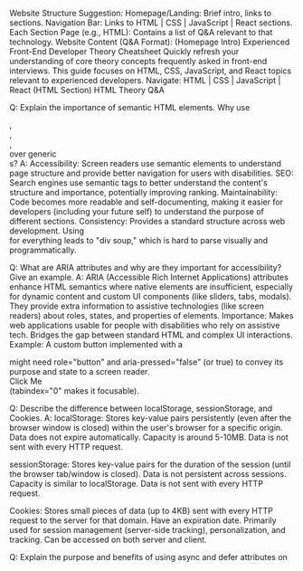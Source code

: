 Website Structure Suggestion:
Homepage/Landing: Brief intro, links to sections.
Navigation Bar: Links to HTML | CSS | JavaScript | React sections.
Each Section Page (e.g., HTML): Contains a list of Q&A relevant to that technology.
Website Content (Q&A Format):
(Homepage Intro)
Experienced Front-End Developer Theory Cheatsheet
Quickly refresh your understanding of core theory concepts frequently asked in front-end interviews. This guide focuses on HTML, CSS, JavaScript, and React topics relevant to experienced developers.
Navigate: HTML | CSS | JavaScript | React
(HTML Section) <a name="html"></a>
HTML Theory Q&A

Q: Explain the importance of semantic HTML elements. Why use <article>, <aside>, <nav>, <main> over generic <div>s?
A:
Accessibility: Screen readers use semantic elements to understand page structure and provide better navigation for users with disabilities.
SEO: Search engines use semantic tags to better understand the content's structure and importance, potentially improving ranking.
Maintainability: Code becomes more readable and self-documenting, making it easier for developers (including your future self) to understand the purpose of different sections.
Consistency: Provides a standard structure across web development. Using <div> for everything leads to "div soup," which is hard to parse visually and programmatically.

Q: What are ARIA attributes and why are they important for accessibility? Give an example.
A: ARIA (Accessible Rich Internet Applications) attributes enhance HTML semantics where native elements are insufficient, especially for dynamic content and custom UI components (like sliders, tabs, modals). They provide extra information to assistive technologies (like screen readers) about roles, states, and properties of elements.
Importance: Makes web applications usable for people with disabilities who rely on assistive tech. Bridges the gap between standard HTML and complex UI interactions.
Example: A custom button implemented with a <div> might need role="button" and aria-pressed="false" (or true) to convey its purpose and state to a screen reader. <div role="button" aria-pressed="false" tabindex="0">Click Me</div> (tabindex="0" makes it focusable).

Q: Describe the difference between localStorage, sessionStorage, and Cookies.
A:
localStorage: Stores key-value pairs persistently (even after the browser window is closed) within the user's browser for a specific origin. Data does not expire automatically. Capacity is around 5-10MB. Data is not sent with every HTTP request.

sessionStorage: Stores key-value pairs for the duration of the session (until the browser tab/window is closed). Data is not persistent across sessions. Capacity is similar to localStorage. Data is not sent with every HTTP request.

Cookies: Stores small pieces of data (up to 4KB) sent with every HTTP request to the server for that domain. Have an expiration date. Primarily used for session management (server-side tracking), personalization, and tracking. Can be accessed on both server and client.

Q: Explain the purpose and benefits of using async and defer attributes on <script> tags.
A: Both attributes allow the HTML parser to continue parsing the page while the script is being downloaded, improving page load performance compared to a blocking script tag.

async: Downloads the script asynchronously and executes it as soon as it's downloaded, potentially interrupting HTML parsing. The order of execution for multiple async scripts is not guaranteed (depends on download completion). Use for independent scripts (e.g., analytics).

defer: Downloads the script asynchronously but defers execution until after the HTML parsing is complete, just before the DOMContentLoaded event. Scripts with defer execute in the order they appear in the HTML. Use for scripts that need the full DOM or depend on execution order.

Q: What are Web Components (Custom Elements, Shadow DOM, HTML Templates)?
A: A suite of technologies allowing you to create reusable, encapsulated custom HTML elements with their own functionality and styling.

Custom Elements: APIs to define your own HTML tags (e.g., <my-custom-widget>).

Shadow DOM: Provides encapsulation for the element's structure and styles, preventing conflicts with the main document's CSS and JS. Styles inside don't leak out, and global styles don't leak in (mostly).

HTML Templates (<template>): Holds HTML markup that isn't rendered immediately but can be cloned and used later by JavaScript, often used as the basis for custom elements or dynamic content.
(CSS Section) <a name="css"></a>
CSS Theory Q&A

Q: Explain CSS Specificity. How is it calculated? How can you manage it effectively?
A: Specificity is the algorithm browsers use to determine which CSS rule applies if multiple rules target the same element. It's calculated based on the selector's components:
Inline Styles: (e.g., style="...") - Highest specificity (value 1000).
IDs: (e.g., #myId) - (value 0100).
Classes, Attributes, Pseudo-classes: (e.g., .myClass, [type="text"], :hover) - (value 0010).
Elements and Pseudo-elements: (e.g., div, ::before) - (value 0001).
Universal selector (\_) and combinators (+, >, ~, ' ') have no specificity value (0000). :not() itself doesn't add specificity, but its argument does. :where() has zero specificity.
!important overrides all specificity calculations (use sparingly!).
Management: Prefer using classes over IDs for styling. Keep selectors as short and specific as necessary. Avoid overly nested selectors. Use methodologies like BEM to create low-specificity, modular selectors. Avoid !important unless absolutely necessary (e.g., overriding third-party styles). Use :where() to intentionally keep specificity low for utility classes or defaults.

Q: Describe the difference between display: none;, visibility: hidden;, and opacity: 0;.
A:
display: none;: Removes the element completely from the document flow and rendering. It takes up no space, and its descendants are also not rendered. It's not accessible to screen readers (usually). Reflow/repaint occurs when toggled.
visibility: hidden;: Hides the element, but it still occupies its space in the layout. Descendants are also hidden but can be made visible again using visibility: visible;. It's generally not accessible to screen readers. Only repaint (usually) occurs when toggled.
opacity: 0;: Makes the element fully transparent, but it still occupies space and is part of the layout. It remains interactive (clickable, focusable) and is accessible to screen readers. Only affects rendering (compositing layer usually), often smoother for animations.
Q: Explain the CSS Box Model. What is the difference between content-box and border-box?
A: The CSS Box Model describes how elements are rendered as rectangular boxes with properties like content, padding, border, and margin.
content-box (default): The width and height properties apply only to the content area. Padding and border are added outside of this defined width/height, increasing the element's total rendered size. Total Width = width + padding-left + padding-right + border-left + border-right.
border-box: The width and height properties include the content, padding, and border. Padding and border are drawn inside the defined width/height. This often makes layout calculations more intuitive, especially for responsive design. Total Width = width (which includes content, padding, border).
It's common practice to set box-sizing: border-box; globally for easier layout management: _, _::before, \_::after { box-sizing: border-box; }.
Q: When would you use CSS Grid versus Flexbox?
A: Both are powerful layout modules, but they excel in different areas:
Flexbox (Flexible Box Layout): Best suited for laying out items in a single dimension (either a row or a column). Ideal for component-level layout, distributing space along one axis, aligning items within a container (e.g., navigation bars, form controls, card layouts where items flow linearly).
CSS Grid Layout: Best suited for laying out items in two dimensions (rows and columns simultaneously). Ideal for page-level layout, creating complex grid structures, aligning items across both rows and columns independently. Offers more control over placement and overlapping elements.
Synergy: They are not mutually exclusive and often work well together. A common pattern is to use Grid for the overall page structure and Flexbox for the components within grid cells.
Q: What are CSS Custom Properties (Variables) and what are their advantages?
A: CSS Custom Properties allow you to define reusable values (like colors, fonts, sizes) in one place and reference them throughout your CSS. They are defined using -- syntax (e.g., --main-color: #3498db;) and accessed using the var() function (e.g., color: var(--main-color);).
Advantages:
DRY (Don't Repeat Yourself): Reduces repetition, making code easier to maintain and update. Change a value in one place, and it updates everywhere.
Readability: Makes code more understandable by giving semantic names to values.
Theming: Easily change themes (e.g., dark/light mode) by redefining variables within a specific scope (like on the :root or a body class).
Dynamic Updates: Can be accessed and manipulated with JavaScript, allowing for dynamic style changes based on user interaction or application state.
Cascading Nature: Variables cascade and inherit like regular CSS properties.
Q: Explain the concept of the CSS Stacking Context.
A: A stacking context is formed by certain CSS properties (e.g., position: absolute/relative/fixed/sticky with a z-index other than auto, opacity less than 1, transform, filter). Within a stacking context, child elements are stacked according to specific rules (primarily z-index), independent of elements outside that context. An element with a higher z-index isn't always guaranteed to be visually on top of another element; it depends on whether they share the same stacking context or how their parent stacking contexts are ordered. Understanding this is crucial for troubleshooting z-index issues.
(JavaScript Section) <a name="javascript"></a>
JavaScript Theory Q&A
Q: Explain closures in JavaScript. Provide a practical use case.
A: A closure is the combination of a function bundled together (enclosed) with references to its surrounding state (the lexical environment). In other words, a closure gives you access to an outer function's scope from an inner function, even after the outer function has finished executing.
How it works: When a function is defined, it captures references to the variables available in its lexical scope (the scope where it was physically defined). If this function is returned or passed around and later executed outside its original scope, it still retains access to those captured variables.
Practical Use Case:
Data Privacy / Encapsulation: Creating "private" variables that can only be accessed or modified through specific methods defined within the closure (Module Pattern).
Event Handlers / Callbacks: Accessing variables from the outer scope within an event listener or callback function (e.g., remembering a loop counter value correctly using let or an IIFE).
Currying / Partial Application: Creating functions that remember some arguments.
Stateful Functions: Functions that maintain state between calls without using global variables.
// Example: Data Privacy
function createCounter() {
let count = 0; // Private variable captured by the closure
return {
increment: function() { count++; console.log(count); },
getCount: function() { return count; }
};
}

const counter = createCounter();
counter.increment(); // Output: 1
counter.increment(); // Output: 2
console.log(counter.count); // Output: undefined (cannot access directly)
console.log(counter.getCount()); // Output: 2
Use code with caution.
JavaScript
Q: Explain the difference between == (loose equality) and === (strict equality). Why is === generally preferred?
A:
== (Loose Equality): Compares two values for equality after performing type coercion if the types are different. This can lead to unexpected results (e.g., 0 == false is true, "" == false is true, null == undefined is true).
=== (Strict Equality): Compares two values for equality without performing type coercion. If the types are different, it immediately returns false.
Preference: === is generally preferred because it's predictable and avoids subtle bugs caused by implicit type coercion. It makes the code's intent clearer – you are comparing both value and type. Use == only when you specifically need type coercion, which is rare and often better handled explicitly.
Q: Explain this keyword in JavaScript and how its value is determined.
A: The this keyword refers to the context in which a function is executed. Its value is determined dynamically at call time, not definition time (except for arrow functions). Key rules:
Global Context: In the global scope (outside any function), this refers to the global object (window in browsers, global in Node.js). In strict mode ('use strict'), global this is undefined.
Function Context (Simple Call): When a regular function is called directly (e.g., myFunc()), this defaults to the global object (window/global) in non-strict mode, or undefined in strict mode.
Method Context: When a function is called as a method of an object (e.g., obj.myMethod()), this refers to the object the method was called on (obj).
Constructor Context: When a function is called with the new keyword (e.g., new MyConstructor()), this refers to the newly created instance object.
Explicit Binding (call, apply, bind): These methods allow you to explicitly set the value of this when calling a function.
func.call(thisArg, arg1, arg2, ...): Calls the function with this set to thisArg and arguments passed individually.
func.apply(thisArg, [argsArray]): Calls the function with this set to thisArg and arguments passed as an array.
func.bind(thisArg): Returns a new function where this is permanently bound to thisArg.
Arrow Functions: Arrow functions (=>) do not have their own this binding. They lexically inherit this from their surrounding (enclosing) non-arrow function scope at the time they are defined. call, apply, and bind have no effect on the this value of an arrow function.
Q: Explain prototypal inheritance in JavaScript.
A: JavaScript uses prototypal inheritance rather than classical inheritance (found in languages like Java or C++). Objects can inherit properties and methods directly from other objects.
Prototype Chain: Every JavaScript object has a hidden internal property (often accessible via **proto** or Object.getPrototypeOf()) that links it to another object called its "prototype". This prototype object also has its own prototype, and so on, forming a chain. The chain ends when a prototype is null.
Property Lookup: When you try to access a property on an object, JavaScript first looks for it directly on the object. If not found, it looks at the object's prototype, then the prototype's prototype, and so on, up the chain until the property is found or the chain ends (null).
Constructors and Prototypes: Functions have a prototype property. When a function is used as a constructor with new, the newly created object's internal prototype link points to the constructor function's prototype object. This is how instances created from the same constructor share methods (defined on the constructor's prototype) efficiently.
ES6 Classes: ES6 class syntax is primarily syntactic sugar over the existing prototypal inheritance mechanism. It provides a clearer, more familiar syntax but doesn't fundamentally change the underlying inheritance model.
Q: Explain Promises and Async/Await. How do they help manage asynchronous operations?
A: They are modern JavaScript features for handling asynchronous operations (like network requests, timers, file system access) more cleanly than traditional callbacks.
Promises: A Promise object represents the eventual completion (or failure) of an asynchronous operation and its resulting value. It exists in one of three states:
pending: Initial state, neither fulfilled nor rejected.
fulfilled: The operation completed successfully (resolved).
rejected: The operation failed.
Promises have methods like .then() (for handling fulfillment), .catch() (for handling rejection), and .finally() (executes regardless of outcome). They allow chaining asynchronous operations in a more readable sequence than nested callbacks ("callback hell").
Async/Await: Syntactic sugar built on top of Promises, making asynchronous code look and behave more like synchronous code, which improves readability and maintainability.
async keyword: Placed before a function declaration (async function myFunc() {}) indicates that the function will return a Promise. If the function returns a non-Promise value, it's implicitly wrapped in a resolved Promise.
await keyword: Used inside an async function. It pauses the execution of the async function until the Promise it's waiting for settles (either resolves or rejects). If the Promise resolves, await returns the resolved value. If it rejects, it throws the rejection reason (which can be caught using try...catch).
Benefits: Avoid callback hell, better error handling (using try...catch with await), improved readability and code structure for sequential asynchronous tasks.
Q: What is the Event Loop? Explain how JavaScript handles asynchronous code (e.g., setTimeout, AJAX).
A: The Event Loop is a fundamental concept in JavaScript's concurrency model. JavaScript is single-threaded (meaning it can only execute one piece of code at a time), but it achieves concurrency using the event loop mechanism, typically provided by the hosting environment (browser or Node.js).
Components:
Call Stack: Where function calls are pushed onto and popped off as they execute. Only one function runs at a time.
Web APIs / Node APIs: Provided by the environment (e.g., setTimeout, DOM events, fetch). When an async operation like setTimeout(callback, 1000) is called, the browser/Node starts the timer; the callback is not put on the Call Stack immediately.
Callback Queue (Task Queue): When the async operation completes (e.g., the timer finishes, data arrives from fetch), its associated callback function is placed in the Callback Queue.
Microtask Queue: Holds callbacks for Promises (.then(), .catch(), .finally()) and other microtasks like queueMicrotask(). Microtasks have higher priority than regular tasks (macrotasks) in the Callback Queue.
Event Loop: Continuously checks if the Call Stack is empty. If it is, it takes the first task from the Microtask Queue (if any) and pushes it onto the Call Stack for execution. If the Microtask Queue is empty, it takes the first task from the Callback Queue (if any) and pushes it onto the Call Stack.
Process Example (setTimeout):
setTimeout(myCallback, 1000) is called.
The timer is handed off to the Web API. setTimeout returns, its execution context is popped from the Call Stack.
Other synchronous code runs.
After ~1000ms, the Web API pushes myCallback into the Callback Queue.
When the Call Stack becomes empty, the Event Loop checks the queues.
It finds myCallback in the Callback Queue (assuming Microtask Queue is empty).
myCallback is pushed onto the Call Stack and executed.
Q: Explain Shallow Copy vs. Deep Copy for objects and arrays.
A:
Shallow Copy: Creates a new object or array, but copies only the references to nested objects or arrays, not the nested objects/arrays themselves. If you modify a nested object in the copy, it will also affect the original, because both point to the same nested object in memory. Methods like Object.assign({}, obj), {...obj} (spread syntax), Array.prototype.slice(), [...arr] create shallow copies.
Deep Copy: Creates a completely independent copy of the object or array, including recursively copying all nested objects and arrays. Modifying the copy (even nested parts) will not affect the original. Achieving a true deep copy can be complex. Common methods include:
Using libraries like Lodash (\_.cloneDeep()).
JSON.parse(JSON.stringify(obj)): Simple but has limitations (loses functions, undefined, Dates become strings, cannot handle circular references).
Manual recursive function (complex to get right).
structuredClone(): A modern, built-in browser API designed specifically for deep cloning, handling more data types and circular references correctly.
(React Section) <a name="react"></a>
React Theory Q&A
Q: Explain the Virtual DOM and the reconciliation process in React.
A:
Virtual DOM (VDOM): An in-memory representation (a JavaScript object) of the actual DOM structure. It's a lightweight copy. When state changes in a React component, React first creates a new VDOM tree reflecting the updated state.
Reconciliation: The process React uses to update the actual browser DOM efficiently. It involves:
Diffing: React compares the new VDOM tree with the previous VDOM tree. It uses a heuristic diffing algorithm (optimized for typical UI updates) to find the minimal set of changes required. Key assumptions: different element types produce different trees; developers can hint at stable elements across renders using the key prop in lists.
Batching Updates: React batches multiple DOM updates together and applies them in a single step, minimizing expensive direct DOM manipulations, reflows, and repaints.
Benefit: Direct DOM manipulation is slow. By diffing the VDOM first and batching updates, React minimizes interactions with the real DOM, leading to better performance, especially in complex applications with frequent updates.
Q: What are React Hooks? Explain the rules of Hooks.
A: Hooks are functions that let you "hook into" React state and lifecycle features from functional components. They allow you to use state, context, effects, and more without writing class components. Common hooks include useState, useEffect, useContext, useReducer, useCallback, useMemo, useRef.
Rules of Hooks (Enforced by ESLint plugin):
Only Call Hooks at the Top Level: Don't call Hooks inside loops, conditions, or nested functions. Hooks must be called in the same order on every render to preserve their state correctly.
Only Call Hooks from React Functions: Call Hooks from React functional components or custom Hooks. Don't call them from regular JavaScript functions.
Why Rules? React relies on the consistent call order of Hooks between renders to associate state and effects with the correct Hook call.
Q: Explain useState and useEffect.
A:
useState: A Hook that lets you add state to functional components.
It returns an array with two elements: the current state value and a function to update that state.
const [count, setCount] = useState(0);
Calling the update function (e.g., setCount(newCount)) triggers a re-render of the component with the new state value. State updates may be asynchronous and batched.
useEffect: A Hook that lets you perform side effects in functional components. Side effects include data fetching, setting up subscriptions, manually changing the DOM, logging, setting timers, etc.
It accepts a function (the effect) and optionally a dependency array.
useEffect(() => { /_ effect code _/ }, [dependencies]);
No Dependency Array ([] omitted): Effect runs after every render.
Empty Dependency Array ([]): Effect runs only once after the initial render (componentDidMount equivalent).
Dependency Array with Values ([prop, state]): Effect runs after the initial render and whenever any value in the dependency array changes between renders.
Cleanup Function: The function passed to useEffect can optionally return another function. This cleanup function runs before the component unmounts and also before the effect runs again (if dependencies changed). Used for unsubscribing, clearing timers, etc.
Q: What is the difference between Controlled and Uncontrolled Components in React forms?
A: Relates to how form input state is managed:
Controlled Components: Form input elements (like <input>, <textarea>, <select>) have their value controlled by React state.
The value is set via a value prop linked to component state.
Changes are handled by an onChange handler that updates the React state using the state setter (e.g., setState).
The React state is the "single source of truth" for the input's value. Allows easy validation, formatting, and conditional logic. Generally the recommended approach in React.
Uncontrolled Components: Form input elements manage their own state internally within the DOM.
You don't set the value prop from React state.
To get the value, you typically use a ref to access the DOM node directly when needed (e.g., on form submission).
Simpler for basic forms, can be easier to integrate with non-React code, but makes implementing dynamic validation or conditional inputs harder.
Q: Explain Context API in React. When would you use it over prop drilling or state management libraries like Redux?
A: The Context API provides a way to pass data through the component tree without having to pass props down manually at every level ("prop drilling").
How it works:
React.createContext(defaultValue): Creates a Context object.
<MyContext.Provider value={/_ some value _/}>: A component that wraps part of the tree. It accepts a value prop, making this value available to all consuming components deep down the tree.
useContext(MyContext) Hook / <MyContext.Consumer> Component: Allows components to subscribe to context changes and access the provided value.
When to Use:
Global Data: For data considered "global" for a tree of React components, like current authenticated user, theme, preferred language.
Avoiding Prop Drilling: When you need to pass data deeply through many levels of components.
Context vs. Redux/Zustand/etc.:
Context: Built into React. Good for low-frequency updates of simple state shared across a component tree. Re-renders consumers when the context value changes. Can lead to performance issues if the value is complex or changes frequently, causing many consumers to re-render unnecessarily. Best suited for relatively static data or data that doesn't change rapidly.
Redux/Zustand: External libraries. Offer more features like middleware (for logging, async actions), time-travel debugging (with devtools), more optimized subscription models (components often re-render only if the specific data they selected from the store changes), and well-defined patterns for managing complex, frequently changing application state. Better suited for high-frequency updates or managing large, complex application state.
Q: How can you optimize performance in a React application? Mention a few techniques.
A:
Memoization (React.memo, useMemo, useCallback):
React.memo: A Higher-Order Component that memoizes a functional component, preventing re-renders if its props haven't changed (shallow comparison).
useMemo: Memoizes the result of an expensive calculation. Recalculates only if dependencies change.
useCallback: Memoizes a callback function instance. Useful for passing stable callbacks down to memoized child components (React.memo) to prevent them from re-rendering unnecessarily due to new function instances being created on every parent render.
Code Splitting / Lazy Loading (React.lazy, Suspense): Split your code into smaller chunks that are loaded on demand (e.g., per route or feature) instead of downloading the entire app bundle upfront. React.lazy lets you render a dynamic import as a regular component, and Suspense lets you specify a loading indicator while the lazy component is loading.
Windowing / Virtualization: For long lists or large tables, only render the items currently visible in the viewport (plus a small buffer). Libraries like react-window or react-virtualized help implement this.
Proper Use of key Prop: Use stable, unique key props when rendering lists. This helps React's diffing algorithm efficiently identify which items have changed, been added, or removed, minimizing DOM mutations. Avoid using array index as a key if the list order can change or items can be inserted/deleted.
Avoiding Unnecessary State Updates: Structure state appropriately. Avoid putting derived data directly into state if it can be calculated during render. Debounce/throttle expensive operations triggered by state changes.
Profiling: Use React DevTools Profiler to identify components that render too often or take too long to render. Analyze commit times and component interactions to pinpoint bottlenecks.
Optimize Context: Avoid putting frequently changing, complex objects directly into Context value prop, as it forces all consumers to re-render. Split contexts or use memoization techniques within the provider.
Q: Explain Higher-Order Components (HOCs), Render Props, and Custom Hooks. When might you prefer one pattern over the others for sharing component logic?
A: These are patterns for reusing component logic:
Higher-Order Components (HOCs): A function that takes a component as input and returns a new component, usually injecting additional props or wrapping it with specific behavior/UI. Example: withRouter(MyComponent).
Pros: Reusable logic abstraction.
Cons: Can lead to "wrapper hell" (deeply nested components in DevTools), prop name collisions, less clear where props originate from. Less common now Hooks are available.
Render Props: A pattern where a component receives a function as a prop (often named render or children) that it calls to render something, passing its own internal state or logic results as arguments to that function. Example: <DataProvider render={data => <DisplayComponent data={data} />} or <DataProvider>{data => <DisplayComponent data={data} />}</DataProvider>.
Pros: Explicit about where data/logic comes from (passed as function arguments), avoids wrapper hell.
Cons: Can introduce nesting inside JSX, less elegant syntax than Hooks for some cases.
Custom Hooks: Functions starting with use that encapsulate reusable stateful logic by leveraging built-in Hooks (useState, useEffect, etc.). They allow you to extract component logic into reusable functions. Example: const { data, loading } = useFetch('/api/data');.
Pros: Simplest and cleanest way to share stateful logic, avoids wrapper hell and JSX nesting issues, easy to follow data flow, leverages composition naturally.
Cons: Subject to the Rules of Hooks.
Preference: Custom Hooks are generally the preferred pattern in modern React for sharing stateful logic due to their simplicity and composability. Render Props are still useful, especially for sharing logic related to rendering itself (like in component libraries). HOCs are less favored now but still exist in older codebases or for certain cross-cutting concerns like styling libraries.
(Concluding Remark)
This cheatsheet covers common theoretical concepts. Real-world interviews often blend theory with practical coding challenges and system design questions. Good luck!

////// Interview

1.What is the difference between useContext and Redux?
2.Can we create multiple contexts inside useContext, and why is it not considered ideal for large-scale applications?
3.What is the difference between the Virtual DOM and the Real DOM?
4.What is the difference between State and Props?
5.What are Controlled and Uncontrolled Components? Write an example of an Uncontrolled Component.
6.What is useRef? Create a counter with Increment and Decrement functionality using useRef.
7.What is JSX? Why does the browser not understand JSX, and how does it increase efficiency?
8.What is Webpack and what is Bundling?

Coding Question:
1.Create a traffic light component with green, yellow, and red lights. On clicking a button, the light should change. Initially, it should show green. After 2 minutes, it should automatically switch to red for 30 seconds, then yellow for 10 seconds, and repeat this cycle continuously.
